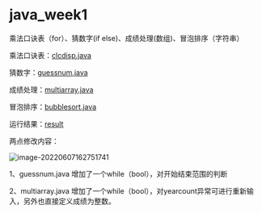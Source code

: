 # java_week1
乘法口诀表（for）、猜数字(if else)、成绩处理(数组)、冒泡排序（字符串）

乘法口诀表：<u>clcdisp.java</u>

猜数字：<u>guessnum.java</u>

成绩处理：<u>multiarray.java</u>

冒泡排序：<u>bubblesort.java</u>

运行结果：<u>result</u>



两点修改内容：

![image-20220607162751741](C:\Users\Vitoo\AppData\Roaming\Typora\typora-user-images\image-20220607162751741.png)

1、guessnum.java 增加了一个while（bool），对开始结束范围的判断

2、multiarray.java 增加了一个while（bool），对yearcount异常可进行重新输入，另外也直接定义成绩为整数。
